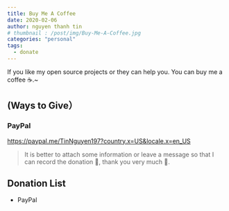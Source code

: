 ```yaml
---
title: Buy Me A Coffee
date: 2020-02-06
author: nguyen thanh tin
# thumbnail : /post/img/Buy-Me-A-Coffee.jpg
categories: "personal"
tags:
  - donate
---
```


If you like my open source projects or they can help you. You can buy me a coffee ☕.~

<!--more-->

## (Ways to Give）
### PayPal
https://paypal.me/TinNguyen197?country.x=US&locale.x=en_US

<!-- [https://paypal.me/ngthanhtin](https://paypal.me/g1eny0ung) -->

<!-- ![A building](/post/img/Buy-Me-A-Coffee.jpg) -->
> It is better to attach some information or leave a message so that I can record the donation 📝, thank you very much 🙏.

## Donation List
- PayPal
